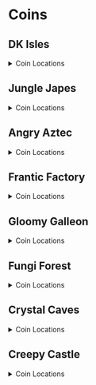 # Coins 

## DK Isles
<details>
<summary>Coin Locations</summary>

<details>
<summary>Training Grounds</summary>

| Name | Amount | Logic |
| ---- | ------ | ----- |
| Around tree by training barrels | 4 |  | 
| On left treetop by Cranky's | 2 |  | 
| On right treetop by Cranky's | 2 |  | 
| On cliff top by Cranky's | 3 |  | 
| Bottom of the pool | 3 | l.swim | 
| Banana hoard | 4 | l.vines | 
| Rear Tunnel | 3 |  | 
</details>
<details>
<summary>Treehouse</summary>

| Name | Amount | Logic |
| ---- | ------ | ----- |
| In tire in DK's house | 2 |  | 
| By the door in DK's house | 3 |  | 
</details>
<details>
<summary>Isles</summary>

| Name | Amount | Logic |
| ---- | ------ | ----- |
| On beach, in corner by path to Aztec lobby | 3 |  | 
| In water below waterfall | 5 | l.swim | 
| On top of tree between Japes Lobby and Fungi cannon | 3 |  | 
| On slope on path to Aztec lobby | 3 |  | 
| At the bottom of Aztec steps | 5 |  | 
| In little alcove in DK's ear in front of Aztec lobby | 3 |  | 
| On top of Aztec lobby | 4 |  | 
| On top of K. Lumsy's prison | 4 | (l.hasMoveSwitchsanity(Switches.IslesMonkeyport) and ((l.istiny and l.twirl) or (l.settings.damage_amount != DamageAmount.ohko))) | 
| On top of Fungi lobby | 3 |  | 
| Hanging off the edge behind Fungi lobby | 3 |  | 
| Around palm tree on lone fairy island | 5 |  | 
| By main warps | 5 |  | 
| Back of Fairy Isle | 3 |  | 
| Back of Krem Isle, near propellors | 3 |  | 
| Behind pillar on path to Factory lobby | 3 |  | 
| Around pillar behind Factory lobby | 5 |  | 
| To the right of the staircase to Factory lobby | 3 |  | 
| Around Saxophone pad | 4 |  | 
</details>
<details>
<summary>Banana Fairy Room</summary>

| Name | Amount | Logic |
| ---- | ------ | ----- |
| On lilypads in front pools | 4 |  | 
| On lilypads in back pools | 4 |  | 
</details>
<details>
<summary>Isles Snide Room</summary>

| Name | Amount | Logic |
| ---- | ------ | ----- |
| To the right of Snide's | 3 |  | 
| To the left of Snide's | 3 |  | 
</details>
<details>
<summary>KLumsy</summary>

| Name | Amount | Logic |
| ---- | ------ | ----- |
| Around a candle to the left | 4 |  | 
| Around a candle to the right | 4 |  | 
</details>
<details>
<summary>Jungle Japes Lobby</summary>

| Name | Amount | Logic |
| ---- | ------ | ----- |
| Next to Japes lobby entrance | 3 |  | 
| Next to a torch on the left | 3 |  | 
</details>
<details>
<summary>Angry Aztec Lobby</summary>

| Name | Amount | Logic |
| ---- | ------ | ----- |
| Around the front pillar | 4 |  | 
| Around the back pillar | 4 |  | 
| On the left stairs | 3 |  | 
| In the back room (left) | 3 | l.hasMoveSwitchsanity(Switches.IslesAztecLobbyFeather, False) | 
| In the back room (right) | 3 | l.hasMoveSwitchsanity(Switches.IslesAztecLobbyFeather, False) | 
</details>
<details>
<summary>Frantic Factory Lobby</summary>

| Name | Amount | Logic |
| ---- | ------ | ----- |
| In tag barrel corner | 3 |  | 
| On top level in corner | 3 | ((l.grab and l.donkey) or (l.advanced_platforming and (l.isdiddy or l.istiny or l.ischunky))) | 
| On top level at the end | 3 | ((l.grab and l.donkey) or (l.advanced_platforming and (l.isdiddy or l.istiny or l.ischunky))) | 
</details>
<details>
<summary>Gloomy Galleon Lobby</summary>

| Name | Amount | Logic |
| ---- | ------ | ----- |
| In water on left side | 3 | l.swim | 
| On left side | 3 |  | 
| On right side | 3 |  | 
| Around golden banana | 3 | l.swim and ((l.mini and l.twirl and l.tiny and l.CanSlamSwitch(Levels.GloomyGalleon, 2) and l.chunky) or l.CanPhaseswim()) | 
</details>
<details>
<summary>Fungi Forest Lobby</summary>

| Name | Amount | Logic |
| ---- | ------ | ----- |
| On wooden box | 3 |  | 
| On flour bag | 2 |  | 
| On metal box | 3 |  | 
| In corner by B. Locker | 3 |  | 
</details>
<details>
<summary>Crystal Caves Lobby</summary>

| Name | Amount | Logic |
| ---- | ------ | ----- |
| Around blue switch | 4 |  | 
| Beyond wall to lava GB | 3 | l.punch and l.chunky | 
| Around Lanky blueprint room | 5 | l.punch and l.chunky | 
| Near left ledge | 3 |  | 
</details>
<details>
<summary>Creepy Castle Lobby</summary>

| Name | Amount | Logic |
| ---- | ------ | ----- |
| Around entrance | 5 |  | 
| In alcove to the right | 2 |  | 
| In alcove to the left | 2 |  | 
| On top of center piece | 3 | l.chunky and l.barrels and l.islanky and l.balloon | 
| On wooden posts | 2 |  | 
</details>
<details>
<summary>Hideout Helm Lobby</summary>

| Name | Amount | Logic |
| ---- | ------ | ----- |
| Around Gorilla Gone pad | 4 |  | 
</details>
</details>

## Jungle Japes
<details>
<summary>Coin Locations</summary>

<details>
<summary>Jungle Japes</summary>

| Name | Amount | Logic |
| ---- | ------ | ----- |
| Next to the DK portal | 3 |  | 
| Next to the bush to the right | 3 |  | 
| Next to the bush to the left | 3 |  | 
| In the first tunnel to the left | 3 |  | 
| In the Diddy GB cave room around a torch | 3 |  | 
| In the first tunnel past peanut gate to the left | 3 |  | 
| Around far W1 | 3 |  | 
| Around low W2 | 3 |  | 
| Against wall near W1 and W2 | 3 |  | 
| Against wall between W1W2 and underground | 3 |  | 
| Around Chunky underground entrance | 4 |  | 
| In corner behind W3 beehive side | 3 |  | 
| Against wall across from DK's kasplat alcove | 3 |  | 
| Against wall across from Tiny's kasplat alcove | 3 |  | 
| In front of each feather switch | 2 |  | 
| Around W5 in beehive area | 4 |  | 
| On left log in beehive area | 5 |  | 
| On right log in beehive area | 5 |  | 
| To the right of the beehive | 3 |  | 
| To the left of the beehive | 3 |  | 
| Beehive area around front big tree | 4 |  | 
| Beehive area around left big tree | 4 |  | 
| Beehive area around back big tree | 4 |  | 
| Beehive area around right big tree | 4 |  | 
| On riverbed near tag barrel | 3 | l.swim | 
| In front of Tiny's caged GB | 3 |  | 
| Against wall to the right near Painting room | 3 |  | 
| In corner behind W3 painting room side | 3 |  | 
| Around middle tree tag barrel side | 4 |  | 
| In front of Diddy's caged GB | 3 |  | 
| Around tree in front of Snide's | 4 |  | 
| In front of Chunky's caged GB | 3 |  | 
| On slope between Snide's and mountain | 5 |  | 
| Behind melon crate | 3 |  | 
| On slope between mountain and Diddy cage | 3 |  | 
| Around tree in front of Diddy's cage | 4 |  | 
| In front of T&S portal near Diddy kasplat | 3 |  | 
| In pit near Diddy kasplat | 3 |  | 
| Around tunnel W4 | 3 |  | 
| Around small torch in W4 tunnel | 4 |  | 
| Around small torch near Lanky kasplat | 3 |  | 
| Against right wall in Lanky kasplat room | 3 |  | 
| Against left wall in Lanky kasplat room | 3 |  | 
| On top of right slippery slope | 3 | l.handstand | 
| Around Tiny hut | 4 |  | 
| Around Lanky hut | 4 |  | 
| Around Donkey hut | 4 |  | 
| Around Diddy hut | 4 |  | 
| Around Cranky W4 | 3 |  | 
| Around far tree in Cranky area | 4 |  | 
| In front of Rambi gate | 4 |  | 
| Around melon crate in boulder room | 3 |  | 
| Around torch near fairy room | 3 |  | 
| Around torch in fairy room | 3 |  | 
| Left side of fairy room | 4 |  | 
| Right side of fairy room | 3 |  | 
| Around torch in the middle of fairy room on water surface | 4 |  | 
| Near entrance portal | 3 |  | 
| Main Area Underwater (1) | 3 | l.swim | 
| Around the Baboon Blast Pad | 3 | l.vines | 
| Start of first tunnel | 3 |  | 
| Diddy Cavern (1) | 3 |  | 
| Fairy Pool | 5 | l.swim | 
| Near Rambi Box | 3 | l.hasMoveSwitchsanity(Switches.JapesRambi, False) or l.phasewalk | 
| Diddy Cavern (2) | 3 |  | 
| Near Diddy Kasplat | 3 |  | 
| Near Tiny Kasplat | 3 |  | 
| In between the vines near Diddy Kasplat | 1 | l.vines | 
| Near DK Kasplat | 3 |  | 
| Cannon Path | 2 |  | 
| Near Lanky Kasplat | 3 |  | 
| Main Area Underwater (2) | 2 | l.swim | 
| Main Area Underwater (3) | 3 | l.swim | 
| Behind the stump | 3 |  | 
| On top of the mountain | 5 |  | 
| Near Snide's HQ | 5 |  | 
</details>
<details>
<summary>Japes Under Ground</summary>

| Name | Amount | Logic |
| ---- | ------ | ----- |
| Right side towards the end of the cave | 3 |  | 
| Left side towards the end of the cave | 3 |  | 
| Around center platform | 3 |  | 
| Behind Entrance Cannon | 3 |  | 
| Near Underground Reward | 3 | l.vines and l.pineapple and l.ischunky | 
</details>
<details>
<summary>Japes Lanky Cave</summary>

| Name | Amount | Logic |
| ---- | ------ | ----- |
| Next to entrance | 3 |  | 
| On Pegs | 2 |  | 
</details>
<details>
<summary>Japes Mountain</summary>

| Name | Amount | Logic |
| ---- | ------ | ----- |
| On right minecart near entrance | 3 |  | 
| In treadmills room front left corner | 2 | l.CanSlamSwitch(Levels.JungleJapes, 1) | 
| On coal pile in second room | 1 |  | 
| Behind a barrel near the HI-LO Machine | 1 | (l.charge and l.isdiddy) or l.phasewalk | 
| Under the Conveyors | 1 | (l.CanSlamSwitch(Levels.JungleJapes, 1) and l.isdiddy) or l.phasewalk | 
| On the bridge | 1 |  | 
| On a coal stack | 1 |  | 
</details>
<details>
<summary>Japes Tiny Hive</summary>

| Name | Amount | Logic |
| ---- | ------ | ----- |
| Behind Door 1 | 2 |  | 
| Around final room | 4 | l.CanSlamSwitch(Levels.JungleJapes, 1) | 
| Behind Door 2 | 2 | (l.CanSlamSwitch(Levels.JungleJapes, 1) and l.istiny) or l.phasewalk | 
</details>
<details>
<summary>Japes Baboon Blast</summary>

| Name | Amount | Logic |
| ---- | ------ | ----- |
| Between cannons in the Baboon Blast Course | 2 |  | 
</details>
</details>

## Angry Aztec
<details>
<summary>Coin Locations</summary>

<details>
<summary>Angry Aztec</summary>

| Name | Amount | Logic |
| ---- | ------ | ----- |
| In front of Chunky vase room door | 3 |  | 
| In front of Donkey kasplat room door | 3 |  | 
| Left side across the sand from Candy's store | 3 |  | 
| Right side of Candy's store | 3 |  | 
| Next to quicksand close to llama cage | 3 |  | 
| On gentle slope of llama cage | 4 |  | 
| Around Oasis W1 | 3 |  | 
| Each side of Tiny Temple stairs | 4 |  | 
| Behind guitar door | 2 |  | 
| On boulder switch | 4 |  | 
| Right side of Cranky's | 2 |  | 
| Against wall near Chunky bonus GB | 3 |  | 
| In shady corner to the right of Llama temple | 3 |  | 
| Around W4 by other warps | 3 |  | 
| Around W3 by warps | 3 |  | 
| Around rocketbarrel | 4 |  | 
| By quicksand near tower | 3 |  | 
| Behind tower | 3 |  | 
| On ramps on stairs leading to tower | 4 |  | 
| Middle of Snide's platform | 3 |  | 
| On corner of path near Snide's tag barrel | 3 |  | 
| Left wall by Funky's | 4 |  | 
| Left corner near quicksand by Llama temple | 3 |  | 
| Left of Llama temple stairs | 3 |  | 
| Right of Llama temple stairs | 3 |  | 
| Front of 5 door temple | 3 |  | 
| Top of 5 door temple side stairs | 2 |  | 
| On roof of 5 door temple | 3 | l.jetpack | 
| On roof of Llama Temple | 4 | l.jetpack | 
| Around far W5 | 4 |  | 
| Near Cranky's Lab | 4 |  | 
| Outside Funky's | 5 |  | 
| Around Oasis Warp 2 | 5 |  | 
| Under Snide's HQ Tag Barrel | 3 |  | 
| On posts near Llama | 2 |  | 
| At the end of the quicksand tunnel | 4 |  | 
| Around the Giant Boulder | 3 |  | 
| Around the Bonus Barrel Cage | 4 |  | 
| Vines near Snide's HQ | 4 | l.vines | 
| Around Hunky Chunky Barrel | 3 |  | 
| Behind 5-Door Temple | 3 |  | 
| Under Oasis Tag | 4 |  | 
| Around Totem W5 | 5 |  | 
| Around Tiny Temple | 4 |  | 
| Blueprint Cavern | 3 | (l.hasMoveSwitchsanity(Switches.AztecBlueprintDoor, False) or l.phasewalk) and ((l.strongKong and l.isdonkey) or (l.twirl and l.istiny)) | 
</details>
<details>
<summary>Aztec Baboon Blast</summary>

| Name | Amount | Logic |
| ---- | ------ | ----- |
| Inside the Baboon Blast Course | 3 |  | 
</details>
<details>
<summary>Aztec Chunky5DTemple</summary>

| Name | Amount | Logic |
| ---- | ------ | ----- |
| First Switch | 1 |  | 
| On torches | 2 | (l.pineapple and l.ischunky) or l.phasewalk | 
| On stairs | 3 | (l.pineapple and l.ischunky) or l.phasewalk | 
| Around the temple | 4 | (l.pineapple and l.ischunky) or l.phasewalk | 
</details>
<details>
<summary>Aztec Diddy5DTemple</summary>

| Name | Amount | Logic |
| ---- | ------ | ----- |
| Behind some pillars | 4 | (l.peanut and l.isdiddy) or l.phasewalk | 
| Dead Ends | 2 | (l.peanut and l.isdiddy) or l.phasewalk | 
</details>
<details>
<summary>Aztec Donkey5DTemple</summary>

| Name | Amount | Logic |
| ---- | ------ | ----- |
| Final pathway | 4 | (l.coconut and l.isdonkey) or l.phasewalk | 
| Near 2nd Switch | 2 | (l.coconut and l.isdonkey) or l.phasewalk | 
</details>
<details>
<summary>Aztec Lanky5DTemple</summary>

| Name | Amount | Logic |
| ---- | ------ | ----- |
| Starting Staircase | 2 | (l.grape and l.islanky) or l.phasewalk | 
| Final Corridors | 2 | (l.grape and l.islanky) or l.phasewalk | 
</details>
<details>
<summary>Aztec Tiny5DTemple</summary>

| Name | Amount | Logic |
| ---- | ------ | ----- |
| Fairy Side Room | 4 | (l.feather and l.istiny and l.mini) or l.phasewalk | 
| Other Side Room | 4 | (l.feather and l.istiny and l.mini) or l.phasewalk | 
| Under Feather Switches and at Dead Ends | 1 |  | 
| Under Feather Switches and at Dead Ends | 2 | (l.feather and l.istiny) or l.phasewalk | 
</details>
<details>
<summary>Aztec Llama Temple</summary>

| Name | Amount | Logic |
| ---- | ------ | ----- |
| Left Bannister | 5 |  | 
| Right Bannister | 5 |  | 
| Matching Game Room | 3 | (l.grape and l.islanky) or l.phasewalk | 
| Around the right lava room platform | 4 | l.CanSlamSwitch(Levels.AngryAztec, 1) and l.istiny | 
| Around the left lava room platform | 4 | l.CanSlamSwitch(Levels.AngryAztec, 1) and l.istiny | 
| Around Instrument Pad | 5 |  | 
| Near Tag Barrel | 3 |  | 
| Matching Game Room Vines | 2 | ((l.grape and l.islanky) or l.phasewalk) and l.vines | 
</details>
<details>
<summary>Aztec Tiny Temple</summary>

| Name | Amount | Logic |
| ---- | ------ | ----- |
| Around the torch in the starting area | 4 |  | 
| On frog ledge | 2 |  | 
| Around Lanky Pedestal | 8 |  | 
| On KONG Letters | 4 |  | 
| Underwater tunnels | 3 |  | 
| On Diddy's Guitar Pad | 1 | l.CanSlamSwitch(Levels.AngryAztec, 1) and l.isdiddy and l.peanut | 
| Around the Upper Lanky Pedestal | 4 |  | 
| Starting Corner (1) | 3 |  | 
| Starting Corner (2) | 3 |  | 
| Near Kong Cage | 5 |  | 
</details>
</details>

## Frantic Factory
<details>
<summary>Coin Locations</summary>

<details>
<summary>Frantic Factory</summary>

| Name | Amount | Logic |
| ---- | ------ | ----- |
| Near Portal | 4 |  | 
| Behind Lobby W1 | 2 |  | 
| Behind Lobby W2 | 2 |  | 
| On the Clock | 3 |  | 
| Around Lobby W3 | 3 |  | 
| Around the doorways in the Lobby | 4 |  | 
| Top window to Production Room | 3 |  | 
| Down Hatch | 3 |  | 
| Bottom of the Hatch Pole | 3 |  | 
| Corner of tunnel to Production Room | 3 |  | 
| On low boxes in lower Production Room | 4 |  | 
| On a pipe in lower Production Room | 3 |  | 
| On the spinning section in Lower Production Room | 4 |  | 
| On the boxes at the top of production Room | 2 |  | 
| Around the production room Simian Spring pad | 4 |  | 
| On various boxes around Production Room | 4 |  | 
| On the archway to Storage Room | 3 |  | 
| Around the BBlast pad | 4 |  | 
| Inbetween the storage room boxes | 2 |  | 
| Behind a storage room box | 1 |  | 
| On boxes near Cranky's Lab | 3 |  | 
| On boxes near Candy's Music Shop | 2 |  | 
| Behind some boxes near Cranky's | 1 |  | 
| Around the top of the pole to Arcade | 6 |  | 
| Arcade Room Poles | 4 |  | 
| On top of the Arcade Machine | 2 |  | 
| Snide Window | 3 |  | 
| Above the pole to Block Tower Room | 6 |  | 
| Behind some elevator blocks (1) | 3 |  | 
| On a box in Testing Room | 2 |  | 
| On some boxes near Funky's | 3 |  | 
| On block tower (1) | 3 | l.spring and l.isdiddy | 
| On block tower (2) | 3 | l.spring and l.isdiddy | 
| Near dartboard entry | 5 |  | 
| In Dartboard Mini Tunnel | 2 | (l.istiny and l.mini) or l.phasewalk | 
| In Dartboard Room | 4 | (l.istiny and l.mini) or l.phasewalk | 
| On the archway to R&D | 3 | (l.balloon or l.advanced_platforming) and l.islanky | 
| On the number game board | 4 |  | 
| Behind some elevator blocks (2) | 3 |  | 
| Around a light in R&D | 3 |  | 
| On a ledge in R&D | 4 |  | 
| In Piano Room | 3 | (l.trombone and l.islanky) or l.CanAccessRNDRoom() | 
| In Diddy R&D Room | 3 | (l.guitar and l.isdiddy) or l.CanAccessRNDRoom() | 
| In Chunky R&D Room | 4 | (l.punch and l.triangle and l.ischunky) or l.CanAccessRNDRoom() | 
| In Car Race Lobby | 6 |  | 
| On Power Shed Platform | 5 |  | 
| On spring small ledge | 3 | (l.spring and l.isdiddy) or l.phasewalk | 
| Around Snide's HQ W3 | 3 |  | 
| On steps near Block Tower | 3 |  | 
| Outside R&D Window | 3 |  | 
| Around Storage W1 | 5 |  | 
| Lower Production Room Window | 3 |  | 
| Above chute to Power Shed | 5 |  | 
| Around Hatch | 5 |  | 
| Around Tiny's Kasplat | 5 |  | 
| Around pole to Block Tower Room | 5 |  | 
| Above pole to Snide's HQ | 5 |  | 
| Around high W4 | 5 |  | 
| Below pole to R&D | 5 |  | 
| Above pole to R&D | 5 |  | 
| On elevators to upper production room | 3 |  | 
| Behind a box in Block Tower room | 4 |  | 
| Alcoves in Block Tower Room | 4 |  | 
| Around the spinning section in Production Room | 4 |  | 
| Under a grate in R&D | 4 | (l.grab and l.donkey) or l.CanAccessRNDRoom() | 
| Near Number Game | 3 |  | 
| Around Arcade Tunnel Bonus | 3 | (l.punch and l.ischunky) or l.phasewalk | 
| On boxes to Candy and Cranky | 3 |  | 
| Near Tiny Twirl Bonus | 3 | l.istiny and l.twirl | 
</details>
<details>
<summary>Factory Tiny Race</summary>

| Name | Amount | Logic |
| ---- | ------ | ----- |
| In Car Race | 3 |  | 
</details>
<details>
<summary>Factory Crusher</summary>

| Name | Amount | Logic |
| ---- | ------ | ----- |
| In the Crusher Room near the GB | 4 | (l.strongKong and l.isdonkey) or l.generalclips | 
| Crusher Start | 3 |  | 
</details>
<details>
<summary>Factory Power Hut</summary>

| Name | Amount | Logic |
| ---- | ------ | ----- |
| Inside the Power Hut | 3 |  | 
| On top of doorway | 1 |  | 
</details>
</details>

## Gloomy Galleon
<details>
<summary>Coin Locations</summary>

<details>
<summary>Gloomy Galleon</summary>

| Name | Amount | Logic |
| ---- | ------ | ----- |
| Corner of Lanky Slam Switch | 3 |  | 
| Around near W1 | 4 |  | 
| Around near W2 | 4 |  | 
| On top of GB Chest | 3 |  | 
| On top of headphones chest | 3 |  | 
| On top of fairy chest | 3 |  | 
| Around crossroads tag barrel | 4 |  | 
| On broken ship near Cranky's | 5 |  | 
| On Broken Ship railings | 6 |  | 
| Around Tiny's Kasplat | 6 |  | 
| Around the T&S Portal near Cranky | 2 |  | 
| Underneath Cranky's | 5 | l.chunky and l.punch | 
| In the corner of the main room | 3 |  | 
| Near Tiny's Slam Switch | 3 |  | 
| Around 5-Door Ship Exterior | 4 |  | 
| Above W4 Platform | 4 |  | 
| Near the 2-Door Ship | 2 |  | 
| Above Candy's Platform | 4 |  | 
| Seal Race Entrance | 2 | Events.WaterSwitch in l.Events | 
| Mech Fish Grate | 4 |  | 
| Near BBlast Pad | 4 |  | 
| Around DK's slam switch | 4 |  | 
| Around Lighthouse W5 | 4 |  | 
| Snide Alcove Edge | 5 |  | 
| Blueprint Water Alcove | 5 |  | 
| Lighthouse Underwater corner (Circle) | 3 |  | 
| Lighthouse Underwater corner (Stack) | 4 |  | 
| Mermaid Palace Roof | 2 |  | 
| On Mermaid Palace Shells | 5 |  | 
| Behind Enguarde Door | 3 | Events.LighthouseEnguarde in l.Events or l.CanPhaseswim() | 
| On Rafter near Funky's | 4 | Events.WaterSwitch in l.Events | 
| Around Cranky's Lab | 5 |  | 
| Tunnel to Chests Area | 3 |  | 
| Around Cactus | 4 |  | 
| On Seal Cage | 3 | l.jetpack and l.isdiddy | 
| Around Lighthouse W1 | 3 |  | 
| Behind Cannon Game Room gate | 3 |  | 
| Under Lighthouse Enguarde Crate | 3 |  | 
| Cannon Game Room Corner | 3 |  | 
| Inside Shipyard Chest (1) | 3 | Events.ShipyardEnguarde in l.Events | 
| Inside Shipyard Chest (2) | 3 | Events.ShipyardEnguarde in l.Events | 
| Inside Shipyard Chest (3) | 3 | Events.ShipyardEnguarde in l.Events | 
| Inside Shipyard Chest (4) | 3 | Events.ShipyardEnguarde in l.Events | 
| Around Cactus Top | 5 |  | 
| Under Mermaid Tag Barrel | 5 |  | 
| Down the deep hole | 3 |  | 
</details>
<details>
<summary>Galleon Sick Bay</summary>

| Name | Amount | Logic |
| ---- | ------ | ----- |
| Behind the Cannon | 1 |  | 
| In the corner before the grate | 3 |  | 
| On Barrels near the spinning totem | 3 | l.punch and l.ischunky | 
</details>
<details>
<summary>Galleon Lighthouse</summary>

| Name | Amount | Logic |
| ---- | ------ | ----- |
| Lighthouse Entry | 4 |  | 
| Lighthouse Climb (1) | 3 |  | 
| Lighthouse Climb (2) | 3 |  | 
| Top of Lighthouse | 2 |  | 
</details>
<details>
<summary>Galleon Mechafish</summary>

| Name | Amount | Logic |
| ---- | ------ | ----- |
| Near Pillars | 6 |  | 
</details>
<details>
<summary>Galleon Mermaid Room</summary>

| Name | Amount | Logic |
| ---- | ------ | ----- |
| On fork in Mermaid Room | 1 |  | 
| In the corner | 3 |  | 
</details>
<details>
<summary>Galleon Seal Race</summary>

| Name | Amount | Logic |
| ---- | ------ | ----- |
| Seal Race Start | 2 |  | 
</details>
<details>
<summary>Galleon5DShip Diddy Lanky Chunky</summary>

| Name | Amount | Logic |
| ---- | ------ | ----- |
| Above Diddy Cannons | 2 |  | 
| On Diddy Barrel | 2 |  | 
| On Lanky Barrel | 2 |  | 
| On Lanky Bench | 2 |  | 
| Near Chunky Boxes | 3 |  | 
| Under Lanky Bench | 3 |  | 
| Near Chunky Treasure Chest | 3 |  | 
</details>
<details>
<summary>Galleon5DShip DKTiny</summary>

| Name | Amount | Logic |
| ---- | ------ | ----- |
| Corner of DK Bonus Room | 3 |  | 
| Bed in DK Ship | 3 |  | 
| On boxes near bed | 2 |  | 
| At a dead end | 3 |  | 
</details>
<details>
<summary>Galleon2DShip</summary>

| Name | Amount | Logic |
| ---- | ------ | ----- |
| Corner of Tiny Entrance | 3 |  | 
| Corners of Tiny's Main Room | 3 |  | 
| Start of Lanky's Room | 2 |  | 
| In various chests | 4 |  | 
</details>
<details>
<summary>Galleon Submarine</summary>

| Name | Amount | Logic |
| ---- | ------ | ----- |
| Behind the desk | 3 |  | 
| In the corner | 3 |  | 
</details>
<details>
<summary>Galleon Treasure Chest</summary>

| Name | Amount | Logic |
| ---- | ------ | ----- |
| Around the keyhole | 4 |  | 
| On the coin floor | 4 |  | 
</details>
<details>
<summary>Galleon Baboon Blast</summary>

| Name | Amount | Logic |
| ---- | ------ | ----- |
| In the Baboon Blast Course | 2 |  | 
</details>
</details>

## Fungi Forest
<details>
<summary>Coin Locations</summary>

<details>
<summary>Fungi Forest</summary>

| Name | Amount | Logic |
| ---- | ------ | ----- |
| Left of Green Tunnel | 3 |  | 
| Around apple dropoff zone | 6 |  | 
| Right of blue tunnel entry | 3 |  | 
| Around well stump | 4 |  | 
| On well roof edges | 3 | l.vines | 
| Mushroom Stem | 4 |  | 
| On Clock Pendulum | 3 |  | 
| On Clock Torches | 2 |  | 
| Level Entry | 3 |  | 
| On bouncy mushroom in clock area | 3 |  | 
| Left of pink tunnel | 1 |  | 
| Near bouncy mushroom tag in the Giant Mushroom area | 3 |  | 
| Around a torch in the outer Giant Mushroom area | 3 |  | 
| Above a patch of grass in the Giant Mushroom area | 3 |  | 
| On the pink tunnel rim on the Giant Mushroom side | 3 | l.jetpack and l.isdiddy | 
| Behind the lowest ladder in the Giant Mushroom area | 2 |  | 
| Around the lower platform in the Giant Mushroom Area | 6 |  | 
| Behind the second lowest ladder in the Giant Mushroom Area | 2 |  | 
| Above the second lowest ladder in the Giant Mushroom Area | 2 |  | 
| On the entryways to the 3 top rooms in the Giant Mushroom Area | 3 |  | 
| On the Giant Mushroom top | 12 | (l.jetpack and l.isdiddy) or (l.islanky and l.handstand) | 
| On the Rabbit Race roof | 5 |  | 
| Around the Saxophone pad | 4 |  | 
| On the stump at the start of the hollow tree area | 2 |  | 
| Around the shop in the Worm area | 4 |  | 
| Beanstalk Fence | 4 |  | 
| On the Green Tunnel Roof | 3 | l.twirl and l.istiny | 
| On a mushroom in the Worm Area | 4 |  | 
| On the waterwheel | 5 |  | 
| In the Snide's area | 4 | (l.TimeAccess(Regions.MillArea, Time.Day)) | 
| Near the entrance to the Dark Rafters | 4 |  | 
| Hanging off the mill roof | 3 |  | 
| In front of the mill in the air | 3 | l.balloon and l.islanky | 
| Behind the well exit | 3 |  | 
| Near the thornvine barn | 3 |  | 
| On Thorny Hedge | 3 | l.isdonkey and l.strongKong | 
| Around BBlast Pad | 3 |  | 
| Behind Clock | 3 |  | 
| On Mushroom near Mill far tag | 3 |  | 
| Around Crown Pad | 3 |  | 
| Around Tiny Kasplat | 5 |  | 
| On Mushroom near Dark Rafters Barn | 3 |  | 
| Behind Giant Mushroom | 3 |  | 
| Under Hollow Tree | 3 |  | 
| On Well | 3 | l.vines | 
| On Archway to Giant Mushroom Area | 3 | l.twirl and l.istiny | 
| Inside Hollow Tree night fence | 4 | l.jetpack and l.isdiddy and l.TimeAccess(Regions.HollowTreeArea, Time.Night) | 
| Near Beanstalk Mini Monkey Barrel | 3 |  | 
| On Mushroom near Mill Well Exit | 3 |  | 
| Behind Night Door in the Apple Area | 3 | l.TimeAccess(Regions.WormArea, Time.Night) | 
| On switch to face puzzle | 3 |  | 
| Behind Well Entrance | 3 |  | 
</details>
<details>
<summary>Forest Anthill</summary>

| Name | Amount | Logic |
| ---- | ------ | ----- |
| Around the cannon | 4 |  | 
</details>
<details>
<summary>Forest Winch Room</summary>

| Name | Amount | Logic |
| ---- | ------ | ----- |
| On flour bags | 3 |  | 
| Near the winch machine | 2 |  | 
</details>
<details>
<summary>Forest Rafters</summary>

| Name | Amount | Logic |
| ---- | ------ | ----- |
| On the torch at the start | 1 |  | 
| On various rafters | 4 | l.guitar and l.isdiddy | 
</details>
<details>
<summary>Forest Thornvine Barn</summary>

| Name | Amount | Logic |
| ---- | ------ | ----- |
| On the fence | 3 |  | 
| Behind some boxes | 3 |  | 
| Inside the trough | 3 |  | 
</details>
<details>
<summary>Forest Mill Front</summary>

| Name | Amount | Logic |
| ---- | ------ | ----- |
| On the levers | 3 | l.isdonkey and l.CanSlamSwitch(Levels.FungiForest, 2) | 
| In front of the keg painting | 1 |  | 
| On support beams | 2 |  | 
| In the corner near the tag barrel | 3 |  | 
| In front of the Mini Monkey Hole | 3 |  | 
</details>
<details>
<summary>Forest Giant Mushroom</summary>

| Name | Amount | Logic |
| ---- | ------ | ----- |
| At the bottom of ramps | 4 |  | 
| At the dead ends at the bottom | 2 |  | 
| Under a pathway | 3 |  | 
</details>
<details>
<summary>Forest Mill Attic</summary>

| Name | Amount | Logic |
| ---- | ------ | ----- |
| Behind the starting box | 2 |  | 
| Behind a box | 3 |  | 
</details>
<details>
<summary>Forest Lanky Zingers Room</summary>

| Name | Amount | Logic |
| ---- | ------ | ----- |
| In the shadows | 3 |  | 
</details>
<details>
<summary>Forest Mill Back</summary>

| Name | Amount | Logic |
| ---- | ------ | ----- |
| On the question mark box | 4 |  | 
| Inside a keg | 1 | l.barrels | 
| On boxes near spider | 3 |  | 
| On various boxes | 3 |  | 
</details>
</details>

## Crystal Caves
<details>
<summary>Coin Locations</summary>

<details>
<summary>Crystal Caves</summary>

| Name | Amount | Logic |
| ---- | ------ | ----- |
| Near the DK Portal | 4 |  | 
| Crystal near level entry | 3 |  | 
| Behind the first ice wall | 2 | l.punch and l.chunky | 
| Around the lower thick pillar near Ice Castle | 5 |  | 
| Around Ice Castle Tag | 6 |  | 
| Ice Castle Battlements (1) | 4 | l.isdiddy or (l.islanky and l.balloon) or l.istiny | 
| Ice Castle Battlements (2) | 4 | l.isdiddy or (l.islanky and l.balloon) or l.istiny | 
| On stumps near Ice Castle | 3 |  | 
| Near the small boulder | 4 |  | 
| Under the bridge near the small boulder | 2 | l.jetpack and l.isdiddy | 
| Near DK's Kasplat | 4 |  | 
| Hanging off the ledge near Blueprint Cave | 6 |  | 
| Fences near Ice Castle | 4 |  | 
| Steps up to Cranky's Lab | 3 |  | 
| Around Giant Boulder Shield | 8 |  | 
| On a stalagmite | 1 |  | 
| Around a pillar in the boulder cave | 4 |  | 
| On a stalagmite in the bonus cave | 1 |  | 
| Around the entrance to the bonus cave | 4 |  | 
| On the 5-Door Igloo (Entrances) | 5 |  | 
| On the 5-Door Igloo (Center) | 6 |  | 
| Around the thin bananaport pillar | 4 |  | 
| Around the thick bananaport pillar | 4 |  | 
| On boxes near the 5-Door Cabin (1) | 3 |  | 
| On boxes near the 5-Door Cabin (2) | 3 |  | 
| Near the waterfall | 5 |  | 
| On the doorway to Rotating Room | 2 |  | 
| Outside the Sprint Cabin | 3 |  | 
| Near the Sprint Cabin Headphones | 5 |  | 
| On stalactite in the Giant Kosha area | 2 |  | 
| Back of Bonus Cave | 5 | Events.CavesW3bTagged in l.Events | 
| Gorilla Gone Cavern | 3 | l.punch and l.chunky | 
| Giant Boulder Cavern | 3 |  | 
| Giant Kosha Room | 3 |  | 
| In Snide's Cavern | 3 |  | 
| On Ice Castle | 4 | (l.balloon and l.islanky) or l.isdiddy or l.istiny | 
| Near Cabin Waterfall | 3 |  | 
| Behind Igloo Tag Barrel | 3 |  | 
| On Slope to Cranky | 3 |  | 
| Behind Spike near Igloo Area | 3 |  | 
| Near Headphones | 3 |  | 
| In water near Funky's | 3 |  | 
| Pillar near Ice Castle | 2 | (l.isdiddy and l.jetpack) or (l.istiny and l.twirl) | 
| Behind Caves Igloo W1 | 3 |  | 
| Entrance to Blueprint Cave | 3 |  | 
</details>
<details>
<summary>Caves Baboon Blast</summary>

| Name | Amount | Logic |
| ---- | ------ | ----- |
| On the path to the first hoop | 3 |  | 
| In Baboon Blast Course | 3 |  | 
</details>
<details>
<summary>Caves Lanky Race</summary>

| Name | Amount | Logic |
| ---- | ------ | ----- |
| On the torches at the start of the beetle race | 3 |  | 
| In the window in the Caves Beetle Race | 1 |  | 
</details>
<details>
<summary>Caves Frozen Castle</summary>

| Name | Amount | Logic |
| ---- | ------ | ----- |
| Near the Ice Tomato chair | 2 |  | 
| On Board | 2 |  | 
</details>
<details>
<summary>Caves Chunky Igloo</summary>

| Name | Amount | Logic |
| ---- | ------ | ----- |
| Inside the Chunky Igloo TNT | 1 |  | 
</details>
<details>
<summary>Caves Diddy Igloo</summary>

| Name | Amount | Logic |
| ---- | ------ | ----- |
| On the barrels in Diddy Igloo | 6 |  | 
</details>
<details>
<summary>Caves Donkey Igloo</summary>

| Name | Amount | Logic |
| ---- | ------ | ----- |
| At the back of Donkey Igloo | 4 |  | 
</details>
<details>
<summary>Caves Lanky Igloo</summary>

| Name | Amount | Logic |
| ---- | ------ | ----- |
| On some platforms in Lanky Igloo | 2 |  | 
</details>
<details>
<summary>Caves Tiny Igloo</summary>

| Name | Amount | Logic |
| ---- | ------ | ----- |
| On the swords in Tiny Igloo | 2 |  | 
</details>
<details>
<summary>Caves Lanky Cabin</summary>

| Name | Amount | Logic |
| ---- | ------ | ----- |
| Near books in Lanky Cabin | 2 |  | 
</details>
<details>
<summary>Caves Rotating Cabin</summary>

| Name | Amount | Logic |
| ---- | ------ | ----- |
| In the corners of Rotating Room | 4 |  | 
</details>
<details>
<summary>Caves Chunky Cabin</summary>

| Name | Amount | Logic |
| ---- | ------ | ----- |
| On the targets in Chunky Cabin | 3 |  | 
</details>
<details>
<summary>Caves Diddy Lower Cabin</summary>

| Name | Amount | Logic |
| ---- | ------ | ----- |
| On the corners of the center platform in Diddy Lower Cabin | 4 |  | 
| In Corner Platforms | 4 |  | 
</details>
<details>
<summary>Caves Diddy Upper Cabin</summary>

| Name | Amount | Logic |
| ---- | ------ | ----- |
| In front of the pictures in Diddy Upper Cabin | 3 | l.jetpack and (l.guitar or l.oranges) and l.isdiddy and l.spring | 
</details>
<details>
<summary>Caves Donkey Cabin</summary>

| Name | Amount | Logic |
| ---- | ------ | ----- |
| In between the holes in Donkey Cabin | 3 |  | 
| Above holes | 2 |  | 
</details>
<details>
<summary>Caves Tiny Cabin</summary>

| Name | Amount | Logic |
| ---- | ------ | ----- |
| Around Tiny Cabin Interior | 3 |  | 
</details>
</details>

## Creepy Castle
<details>
<summary>Coin Locations</summary>

<details>
<summary>Creepy Castle</summary>

| Name | Amount | Logic |
| ---- | ------ | ----- |
| Near DK Portal | 4 |  | 
| Starting pool | 3 |  | 
| Near Low Tag Barrel | 4 |  | 
| High tree at the back of Castle | 4 |  | 
| Above a gravestone near lower tunnel entry | 3 |  | 
| Outside lower tunnel entry | 4 |  | 
| Above retracting platforms | 2 |  | 
| On a post near the upper tunnel rear entry | 3 | l.jetpack and l.isdiddy | 
| On a series of posts near upper Warp 2 | 4 |  | 
| Near the wobbly bridge near upper Warp 2 | 2 |  | 
| Hanging off the edge near Cranky's | 4 |  | 
| Near Museum Entrance | 2 |  | 
| Near Trash Can | 2 |  | 
| On the library cloud | 3 |  | 
| Around the edge near Library entrance | 8 |  | 
| Top of Castle | 2 |  | 
| Under Museum Entrance Platform | 2 |  | 
| Outside Greenhouse | 3 |  | 
| Around Castle Tree exterior | 3 | l.jetpack and l.isdiddy | 
| Around Tiny Kasplat | 3 |  | 
| Around upper W2 | 3 |  | 
| On thin tree near the Tree entrance | 2 |  | 
| Behind Grave (1) | 3 |  | 
| Hanging off ledge near Castle Tree entrance | 3 |  | 
| Behind Grave (2) | 3 |  | 
| On tree near Crypt Entrance | 2 |  | 
| On Drawbridge | 4 | l.jetpack and l.isdiddy | 
| Above Window | 2 | l.jetpack and l.isdiddy | 
</details>
<details>
<summary>Castle Ballroom</summary>

| Name | Amount | Logic |
| ---- | ------ | ----- |
| Ballroom Wall Torches | 2 |  | 
| Ballroom Post Torches | 4 |  | 
| Around the tiled Ballroom floor | 4 |  | 
| Ballroom K. Rool Banners | 6 | l.jetpack and l.isdiddy | 
| Around Monkeyport Pad | 3 |  | 
</details>
<details>
<summary>Castle Dungeon</summary>

| Name | Amount | Logic |
| ---- | ------ | ----- |
| Dungeon Buckets | 3 |  | 
| Dungeon - Behind Gate (1) | 2 | l.punch and l.chunky | 
| Dungeon - Behind Gate (2) | 2 | l.punch and l.chunky | 
| Dungeon - Behind Gate (3) | 2 | l.punch and l.chunky | 
| Donkey's Dungeon Room | 4 | l.CanSlamSwitch(Levels.CreepyCastle, 3) | 
| Diddy's Dungeon Room | 4 | l.CanSlamSwitch(Levels.CreepyCastle, 3) and l.scope and l.peanut | 
| Around Donkey Switch | 4 |  | 
| Inside punchable grate | 3 | l.punch and l.chunky | 
| Above the acid in Lanky's Room | 3 | (l.CanSlamSwitch(Levels.CreepyCastle, 3) or l.phasewalk) and l.islanky and l.trombone and l.balloon | 
</details>
<details>
<summary>Castle Shed</summary>

| Name | Amount | Logic |
| ---- | ------ | ----- |
| Shed Interior Corners | 4 |  | 
| Around punch box | 4 |  | 
</details>
<details>
<summary>Castle Lower Cave</summary>

| Name | Amount | Logic |
| ---- | ------ | ----- |
| Lower Cave hallway start | 4 |  | 
| Lower Cave Melon Crate | 4 |  | 
| Lower Cave Torch Pillar | 1 |  | 
| Near Funky | 2 |  | 
| Near Crypt Entrance | 4 |  | 
| On Crypt Skull | 1 |  | 
| Around the mausoleum entrance | 4 |  | 
| Near the Crypt Staircase | 3 |  | 
</details>
<details>
<summary>Castle Crypt</summary>

| Name | Amount | Logic |
| ---- | ------ | ----- |
| On Wall Torch | 2 |  | 
| On Diddy Coffin | 4 | l.peanut and l.isdiddy | 
| On incorrect Minecart levers | 3 | l.coconut and l.isdonkey | 
| Inside Chunky's Coffin | 4 | l.pineapple and l.ischunky and l.Slam | 
| Inside Chunky Coffins | 3 | (l.pineapple and l.ischunky and l.punch) or l.phasewalk | 
| Inside Diddy Coffins | 3 | (l.peanut and l.isdiddy and l.charge) or l.phasewalk | 
</details>
<details>
<summary>Castle Mausoleum</summary>

| Name | Amount | Logic |
| ---- | ------ | ----- |
| On Goo Hands | 6 | l.CanSlamSwitch(Levels.CreepyCastle, 3) and l.istiny and l.twirl | 
| Between Mausoleum Vines | 6 | l.grape and l.sprint and l.islanky and l.trombone and l.vines | 
| Around Tiny Slam Pad | 2 | l.twirl and l.istiny | 
| Around Lanky Reward | 3 | (l.sprint and l.islanky and l.grape) and ((l.trombone and l.vines) or l.advanced_platforming) | 
</details>
<details>
<summary>Castle Upper Cave</summary>

| Name | Amount | Logic |
| ---- | ------ | ----- |
| Tunnel behind torch | 3 |  | 
| Tunnel Rear Entry | 2 |  | 
| Over pit | 3 | l.twirl and l.istiny | 
| Near Candy's Shop | 3 |  | 
| Outside Dungeon Entrance | 3 |  | 
</details>
<details>
<summary>Castle Greenhouse</summary>

| Name | Amount | Logic |
| ---- | ------ | ----- |
| Greenhouse Exit Corner | 3 |  | 
| Greenhouse Dead End | 3 |  | 
| At a dead end | 3 |  | 
</details>
<details>
<summary>Castle Library</summary>

| Name | Amount | Logic |
| ---- | ------ | ----- |
| Library Wall Torch | 3 |  | 
| Library inside enemy gauntlet room | 4 |  | 
| Library Strong Kong Alcove | 2 |  | 
</details>
<details>
<summary>Castle Museum</summary>

| Name | Amount | Logic |
| ---- | ------ | ----- |
| Museum around second skull | 7 |  | 
| Museum entryway to main room | 4 |  | 
| Car Race Building Chimney stack | 6 |  | 
| Car Race Second Chimney stack | 1 |  | 
| Around mystery Museum Pillar | 7 | l.monkeyport and l.istiny | 
| On mystery Museum Pillar | 3 | l.monkeyport and l.istiny | 
| In front of shields | 3 |  | 
</details>
<details>
<summary>Castle Tower</summary>

| Name | Amount | Logic |
| ---- | ------ | ----- |
| On Wall Torches | 3 | l.balloon and l.islanky | 
</details>
<details>
<summary>Castle Trash Can</summary>

| Name | Amount | Logic |
| ---- | ------ | ----- |
| Around trash can cheese | 3 |  | 
| Off the ledge of the trash can cheese | 3 |  | 
| On the long sides of the cheese | 2 |  | 
</details>
<details>
<summary>Castle Tree</summary>

| Name | Amount | Logic |
| ---- | ------ | ----- |
| Underwater in the DK Tree area | 4 | l.swim and l.coconut and l.isdonkey | 
| In Chunky's Tree area | 4 | l.punch and l.ischunky | 
| On pathway to Chunky Bonus | 3 | l.punch and l.ischunky | 
</details>
<details>
<summary>Castle Baboon Blast</summary>

| Name | Amount | Logic |
| ---- | ------ | ----- |
| Inside the Baboon Blast Course | 5 |  | 
</details>
</details>
